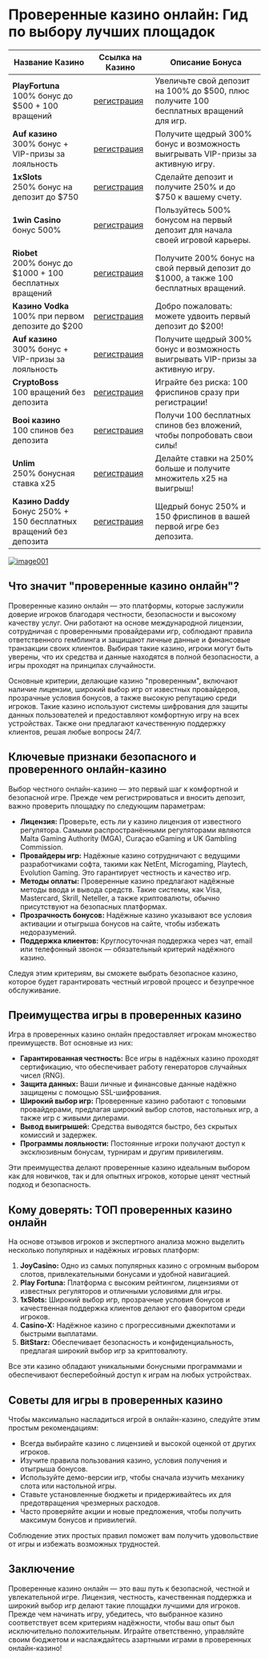 
<h1>Проверенные казино онлайн: Гид по выбору лучших площадок</h1>


<table>
    <thead>
        <tr>
            <th>Название Казино</th>
            <th>Ссылка на Казино</th>
            <th>Описание Бонуса</th>
        </tr>
    </thead>
    <tbody>
        <tr>
            <td><strong>PlayFortuna</strong><br>100% бонус до $500 + 100 вращений</td>
            <td><a href="https://fortuna-promo.net/alt/pf_gates_of_olympus_en/?4c7f26c08b749d094457154abfc9b4d9" class="btn">регистрация</a><br><a href="#" </a></td>
            <td>Увеличьте свой депозит на 100% до $500, плюс получите 100 бесплатных вращений для игр.</td>
        </tr>
        <tr>
       <td><strong>Auf казино </strong><br>300% бонус + VIP-призы за лояльность</td>
            <td><a href="https://auflink.com/d1d9117ba?registrationPromoCode=WIN300" class="btn">регистрация</a><br><a href="#" </a></td>
            <td>Получите щедрый 300% бонус и возможность выигрывать VIP-призы за активную игру.</td>
        </tr>
        <tr>
            <td><strong>1xSlots</strong><br>250% бонус на депозит до $750</td>
            <td><a href="https://unlimc.net/d3de5f285?registrationPromoCode=WIN300" class="btn">регистрация</a><br><a href="#" </a></td>
            <td>Сделайте депозит и получите 250% и до $750 к вашему счету.</td>
        </tr>
        <tr>
            <td><strong>1win Casino </strong><br>бонус 500%</td>
            <td><a href="https://1wytvn.life/casino/list?open=register#k0ok" class="btn">регистрация</a><br><a href="#" </a></td>
            <td>Пользуйтесь 500% бонусом на первый депозит для начала своей игровой карьеры.</td>
        </tr>
        <td><strong>Riobet</strong><br>200% бонус до $1000 + 100 бесплатных вращений</td>
            <td><a href="https://cutt.ly/gw0Usi4g" class="btn">регистрация</a><br><a href="#" </a></td>
            <td>Получите 200% бонус на свой первый депозит до $1000, а также 100 бесплатных вращений.</td>
        <tr>
            <td><strong>Казино Vodka </strong><br>100% при первом депозите до $200</td>
            <td><a href="https://vodka2.xyz?id=3597" class="btn">регистрация</a><br><a href="#" </a></td>
            <td>Добро пожаловать: можете удвоить первый депозит до $200!</td>
        </tr>
        <tr>
            <td><strong>Auf казино </strong><br>300% бонус + VIP-призы за лояльность</td>
            <td><a href="https://auflink.com/d1d9117ba?registrationPromoCode=WIN300" class="btn">регистрация</a><br><a href="#" </a></td>
            <td>Получите щедрый 300% бонус и возможность выигрывать VIP-призы за активную игру.</td>
        </tr>
        <tr>
            <td><strong>CryptoBoss</strong><br>100 вращений без депозита</td>
            <td><a href="https://cryptobossc.online/d86b78981?registrationPromoCode=WIN300" class="btn">регистрация</a><br><a href="#" </a></td>
            <td>Играйте без риска: 100 фриспинов сразу при регистрации!</td>
        </tr>
        <tr>
            <td><strong>Booi казино</strong><br>100 спинов без депозита</td>
            <td><a href="https://stars-flight.com/s4477f4bb" class="btn">регистрация</a><br><a href="#" </a></td>
            <td>Получи 100 бесплатных спинов без вложений, чтобы попробовать свои силы!</td>
        </tr>
        <tr>
            <td><strong>Unlim</strong><br>250% бонусная ставка x25</td>
            <td><a href="https://unlimc.net/d3de5f285?registrationPromoCode=WIN300" class="btn">регистрация</a><br><a href="#" </a></td>
            <td>Делайте ставки на 250% больше и получите множитель x25 на выигрыш!</td>
        </tr>
        <tr>
            <td><strong>Казино Daddy</strong><br>Бонус 250% + 150 бесплатных вращений без депозита</td>
            <td><a href="https://bit.ly/Daddyaff" class="btn">регистрация</a><br><a href="#"</a></td>
            <td>Щедрый бонус 250% и 150 фриспинов в вашей первой игре без депозита.</td>
        </tr>
    </tbody>
</table>


</body>
</html>


<p dir="auto"><a target="_blank" rel="noopener noreferrer" href="https://private-user-images.githubusercontent.com/190454458/391854586-e97cacd0-dc02-40db-8b9b-1dd8dce8c385.jpg?jwt=eyJhbGciOiJIUzI1NiIsInR5cCI6IkpXVCJ9.eyJpc3MiOiJnaXRodWIuY29tIiwiYXVkIjoicmF3LmdpdGh1YnVzZXJjb250ZW50LmNvbSIsImtleSI6ImtleTUiLCJleHAiOjE3MzQ2OTY3NjIsIm5iZiI6MTczNDY5NjQ2MiwicGF0aCI6Ii8xOTA0NTQ0NTgvMzkxODU0NTg2LWU5N2NhY2QwLWRjMDItNDBkYi04YjliLTFkZDhkY2U4YzM4NS5qcGc_WC1BbXotQWxnb3JpdGhtPUFXUzQtSE1BQy1TSEEyNTYmWC1BbXotQ3JlZGVudGlhbD1BS0lBVkNPRFlMU0E1M1BRSzRaQSUyRjIwMjQxMjIwJTJGdXMtZWFzdC0xJTJGczMlMkZhd3M0X3JlcXVlc3QmWC1BbXotRGF0ZT0yMDI0MTIyMFQxMjA3NDJaJlgtQW16LUV4cGlyZXM9MzAwJlgtQW16LVNpZ25hdHVyZT1iYjhiYzUwYTM5MzcwNTUwYWVlMjY0YjE3YWU1YmE3YWM3YjM4ZGVmMmM2YmJhMGViMGU2NjI3MzFhY2FjODFjJlgtQW16LVNpZ25lZEhlYWRlcnM9aG9zdCJ9.9WiS-LTgPar2-Qnk9fPlT6IIEhTbcqKJVfRCFHrLUuo"><img src="https://private-user-images.githubusercontent.com/190454458/391854586-e97cacd0-dc02-40db-8b9b-1dd8dce8c385.jpg?jwt=eyJhbGciOiJIUzI1NiIsInR5cCI6IkpXVCJ9.eyJpc3MiOiJnaXRodWIuY29tIiwiYXVkIjoicmF3LmdpdGh1YnVzZXJjb250ZW50LmNvbSIsImtleSI6ImtleTUiLCJleHAiOjE3MzQ2OTY3NjIsIm5iZiI6MTczNDY5NjQ2MiwicGF0aCI6Ii8xOTA0NTQ0NTgvMzkxODU0NTg2LWU5N2NhY2QwLWRjMDItNDBkYi04YjliLTFkZDhkY2U4YzM4NS5qcGc_WC1BbXotQWxnb3JpdGhtPUFXUzQtSE1BQy1TSEEyNTYmWC1BbXotQ3JlZGVudGlhbD1BS0lBVkNPRFlMU0E1M1BRSzRaQSUyRjIwMjQxMjIwJTJGdXMtZWFzdC0xJTJGczMlMkZhd3M0X3JlcXVlc3QmWC1BbXotRGF0ZT0yMDI0MTIyMFQxMjA3NDJaJlgtQW16LUV4cGlyZXM9MzAwJlgtQW16LVNpZ25hdHVyZT1iYjhiYzUwYTM5MzcwNTUwYWVlMjY0YjE3YWU1YmE3YWM3YjM4ZGVmMmM2YmJhMGViMGU2NjI3MzFhY2FjODFjJlgtQW16LVNpZ25lZEhlYWRlcnM9aG9zdCJ9.9WiS-LTgPar2-Qnk9fPlT6IIEhTbcqKJVfRCFHrLUuo" alt="image001" style="max-width: 100%;"></a>
           
 <article>
        <section>
            <h2>Что значит "проверенные казино онлайн"?</h2>
            <p>Проверенные казино онлайн — это платформы, которые заслужили доверие игроков благодаря честности, безопасности и высокому качеству услуг. Они работают на основе международной лицензии, сотрудничая с проверенными провайдерами игр, соблюдают правила ответственного гемблинга и защищают личные данные и финансовые транзакции своих клиентов. Выбирая такие казино, игроки могут быть уверены, что их средства и данные находятся в полной безопасности, а игры проходят на принципах случайности.</p>
            <p>Основные критерии, делающие казино "проверенным", включают наличие лицензии, широкий выбор игр от известных провайдеров, прозрачные условия бонусов, а также высокую репутацию среди игроков. Такие казино используют системы шифрования для защиты данных пользователей и предоставляют комфортную игру на всех устройствах. Также они предлагают качественную поддержку клиентов, решая любые вопросы 24/7.</p>
        </section>
        <section>
            <h2>Ключевые признаки безопасного и проверенного онлайн-казино</h2>
            <p>Выбор честного онлайн-казино — это первый шаг к комфортной и безопасной игре. Прежде чем регистрироваться и вносить депозит, важно проверить площадку по следующим параметрам:</p>
            <ul>
                <li><strong>Лицензия:</strong> Проверьте, есть ли у казино лицензия от известного регулятора. Самыми распространёнными регуляторами являются Malta Gaming Authority (MGA), Curaçao eGaming и UK Gambling Commission.</li>
                <li><strong>Провайдеры игр:</strong> Надёжные казино сотрудничают с ведущими разработчиками софта, такими как NetEnt, Microgaming, Playtech, Evolution Gaming. Это гарантирует честность и качество игр.</li>
                <li><strong>Методы оплаты:</strong> Проверенные казино предлагают надёжные методы ввода и вывода средств. Такие системы, как Visa, Mastercard, Skrill, Neteller, а также криптовалюты, обычно присутствуют на безопасных платформах.</li>
                <li><strong>Прозрачность бонусов:</strong> Надёжные казино указывают все условия активации и отыгрыша бонусов на сайте, чтобы избежать недоразумений.</li>
                <li><strong>Поддержка клиентов:</strong> Круглосуточная поддержка через чат, email или телефонный звонок — обязательный критерий надёжного казино.</li>
            </ul>
            <p>Следуя этим критериям, вы сможете выбрать безопасное казино, которое будет гарантировать честный игровой процесс и безупречное обслуживание.</p>
        </section>
        <section>
            <h2>Преимущества игры в проверенных казино</h2>
            <p>Игра в проверенных казино онлайн предоставляет игрокам множество преимуществ. Вот основные из них:</p>
            <ul>
                <li><strong>Гарантированная честность:</strong> Все игры в надёжных казино проходят сертификацию, что обеспечивает работу генераторов случайных чисел (RNG).</li>
                <li><strong>Защита данных:</strong> Ваши личные и финансовые данные надёжно защищены с помощью SSL-шифрования.</li>
                <li><strong>Широкий выбор игр:</strong> Проверенные казино работают с топовыми провайдерами, предлагая широкий выбор слотов, настольных игр, а также игр с живыми дилерами.</li>
                <li><strong>Вывод выигрышей:</strong> Средства выводятся быстро, без скрытых комиссий и задержек.</li>
                <li><strong>Программы лояльности:</strong> Постоянные игроки получают доступ к эксклюзивным бонусам, турнирам и другим привилегиям.</li>
            </ul>
            <p>Эти преимущества делают проверенные казино идеальным выбором как для новичков, так и для опытных игроков, которые ценят честный подход и безопасность.</p>
        </section>
        <section>
            <h2>Кому доверять: ТОП проверенных казино онлайн</h2>
            <p>На основе отзывов игроков и экспертного анализа можно выделить несколько популярных и надёжных игровых платформ:</p>
            <ol>
                <li><strong>JoyCasino:</strong> Одно из самых популярных казино с огромным выбором слотов, привлекательными бонусами и удобной навигацией.</li>
                <li><strong>Play Fortuna:</strong> Платформа с высоким рейтингом, лицензиями от известных регуляторов и отличными условиями для игры.</li>
                <li><strong>1xSlots:</strong> Широкий выбор игр, прозрачные условия бонусов и качественная поддержка клиентов делают его фаворитом среди игроков.</li>
                <li><strong>Casino-X:</strong> Надёжное казино с прогрессивными джекпотами и быстрыми выплатами.</li>
                <li><strong>BitStarz:</strong> Обеспечивает безопасность и конфиденциальность, предлагая широкий выбор игр за криптовалюту.</li>
            </ol>
            <p>Все эти казино обладают уникальными бонусными программами и обеспечивают бесперебойный доступ к играм на любых устройствах.</p>
        </section>
        <section>
            <h2>Советы для игры в проверенных казино</h2>
            <p>Чтобы максимально насладиться игрой в онлайн-казино, следуйте этим простым рекомендациям:</p>
            <ul>
                <li>Всегда выбирайте казино с лицензией и высокой оценкой от других игроков.</li>
                <li>Изучите правила пользования казино, условия получения и отыгрыша бонусов.</li>
                <li>Используйте демо-версии игр, чтобы сначала изучить механику слота или настольной игры.</li>
                <li>Ставьте установленные бюджеты и придерживайтесь их для предотвращения чрезмерных расходов.</li>
                <li>Часто проверяйте акции и новые предложения, чтобы получить максимум бонусов и привилегий.</li>
            </ul>
            <p>Соблюдение этих простых правил поможет вам получить удовольствие от игры и избежать возможных трудностей.</p>
        </section>
        <section>
            <h2>Заключение</h2>
            <p>Проверенные казино онлайн — это ваш путь к безопасной, честной и увлекательной игре. Лицензия, честность, качественная поддержка и широкий выбор игр делают такие площадки лучшими для игроков. Прежде чем начинать игру, убедитесь, что выбранное казино соответствует всем критериям надёжности, чтобы ваш опыт был исключительно положительным. Играйте ответственно, управляйте своим бюджетом и наслаждайтесь азартными играми в проверенных онлайн-казино!</p>
        </section>
    </article>
